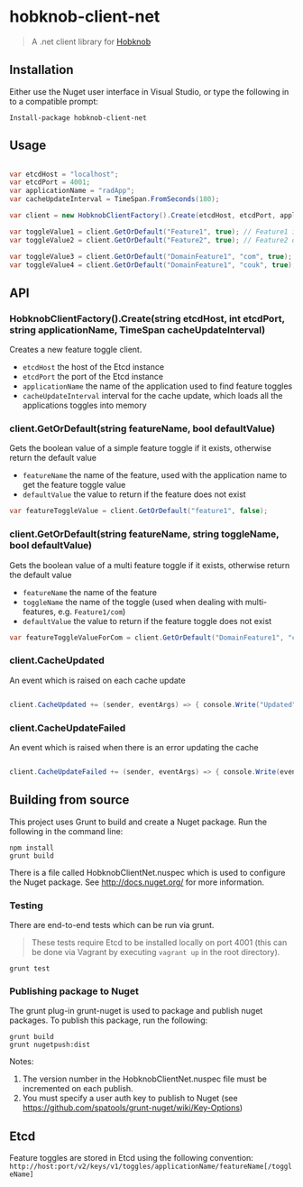 # hobknob-client-net

> A .net client library for [Hobknob](https://github.com/opentable/hobknob)

## Installation

Either use the Nuget user interface in Visual Studio, or type the following in to a compatible prompt:
```
Install-package hobknob-client-net
```

## Usage

```c#

var etcdHost = "localhost";
var etcdPort = 4001;
var applicationName = "radApp";
var cacheUpdateInterval = TimeSpan.FromSeconds(180);

var client = new HobknobClientFactory().Create(etcdHost, etcdPort, applicationName, cacheUpdateInterval);

var toggleValue1 = client.GetOrDefault("Feature1", true); // Feature1 is false => false
var toggleValue2 = client.GetOrDefault("Feature2", true); // Feature2 does not exist => true

var toggleValue3 = client.GetOrDefault("DomainFeature1", "com", true); // Feature1/com exists => false
var toggleValue4 = client.GetOrDefault("DomainFeature1", "couk", true); // Feature1/couk does not exist => true

```

## API

### HobknobClientFactory().Create(string etcdHost, int etcdPort, string applicationName, TimeSpan cacheUpdateInterval)

Creates a new feature toggle client.

- `etcdHost` the host of the Etcd instance
- `etcdPort` the port of the Etcd instance
- `applicationName` the name of the application used to find feature toggles
- `cacheUpdateInterval` interval for the cache update, which loads all the applications toggles into memory


### client.GetOrDefault(string featureName, bool defaultValue)

Gets the boolean value of a simple feature toggle if it exists, otherwise return the default value

- `featureName` the name of the feature, used with the application name to get the feature toggle value
- `defaultValue` the value to return if the feature does not exist

```c#
var featureToggleValue = client.GetOrDefault("feature1", false);
```

### client.GetOrDefault(string featureName, string toggleName, bool defaultValue)

Gets the boolean value of a multi feature toggle if it exists, otherwise return the default value

- `featureName` the name of the feature
- `toggleName` the name of the toggle (used when dealing with multi-features, e.g. `Feature1/com`)
- `defaultValue` the value to return if the feature toggle does not exist

```c#
var featureToggleValueForCom = client.GetOrDefault("DomainFeature1", "com", false);
```

### client.CacheUpdated

An event which is raised on each cache update

```c#

client.CacheUpdated += (sender, eventArgs) => { console.Write("Updated"); }

```


### client.CacheUpdateFailed

An event which is raised when there is an error updating the cache

```c#

client.CacheUpdateFailed += (sender, eventArgs) => { console.Write(eventArgs.Exception.ToString()); }

```

## Building from source

This project uses Grunt to build and create a Nuget package. Run the following in the command line:

```
npm install
grunt build
```

There is a file called HobknobClientNet.nuspec which is used to configure the Nuget package. See http://docs.nuget.org/ for more information.

### Testing

There are end-to-end tests which can be run via grunt.

> These tests require Etcd to be installed locally on port 4001 (this can be done via Vagrant by executing `vagrant up` in the root directory).

```
grunt test
```

### Publishing package to Nuget

The grunt plug-in grunt-nuget is used to package and publish nuget packages. To publish this package, run the following:

```
grunt build
grunt nugetpush:dist
```

Notes:
1. The version number in the HobknobClientNet.nuspec file must be incremented on each publish.
2. You must specify a user auth key to publish to Nuget (see https://github.com/spatools/grunt-nuget/wiki/Key-Options)


## Etcd

Feature toggles are stored in Etcd using the following convention:
`http://host:port/v2/keys/v1/toggles/applicationName/featureName[/toggleName]`